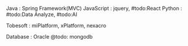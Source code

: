
Java : Spring Framework(MVC)
JavaScript : jquery, 
             #todo:React
Python : 
             #todo:Data Analyze, #todo:AI

Tobesoft : 
  miPlatform, xPlatform, nexacro
  
Database : Oracle
           @todo: mongodb
